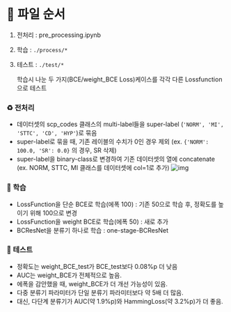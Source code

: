 # 🙌 파일 순서
1. 전처리 : pre_processing.ipynb
2. 학습 : `./process/*`
3. 테스트 : `./test/*`

    학습시 나눈 두 가지(BCE/weight_BCE Loss)케이스를 각각 다른 Lossfunction으로 테스트

### ♻️ 전처리
- 데이터셋의 scp_codes 클래스의 multi-label들을 super-label (`'NORM', 'MI', 'STTC', 'CD', 'HYP'`)로 묶음
- super-label로 묶을 때, 기존 레이블의 수치가 0인 경우 제외 (ex. `{'NORM': 100.0, 'SR': 0.0}` 의 경우, SR 삭제)
- super-label을 binary-class로 변경하여 기존 데이터셋의 열에 concatenate (ex. NORM, STTC, MI 클래스를 데이터셋에 col=1로 추가)
![img](https://github.com/user-attachments/assets/fffe6e07-7faa-4769-8b4b-f841fe6c23a6)

### 📖 학습
- LossFunction을 단순 BCE로 학습(에폭 100) : 기존 50으로 학습 후, 정확도를 높이기 위해 100으로 변경
- LossFunction을 weight BCE로 학습(에폭 50) : 새로 추가
- BCResNet을 분류기 하나로 학습 : one-stage-BCResNet

### 🧪 테스트
- 정확도는 weight_BCE_test가 BCE_test보다 0.08%p 더 낮음  
- AUC는 weight_BCE가 전체적으로 높음.
- 에폭을 감안했을 때, weight_BCE가 더 개선 가능성이 있음.
- 다중 분류기 파라미터가 단일 분류기 파라미터보다 약 5배 더 많음.
- 대신, 다단계 분류기가 AUC(약 1.9%p)와 HammingLoss(약 3.2%p)가 더 좋음.
